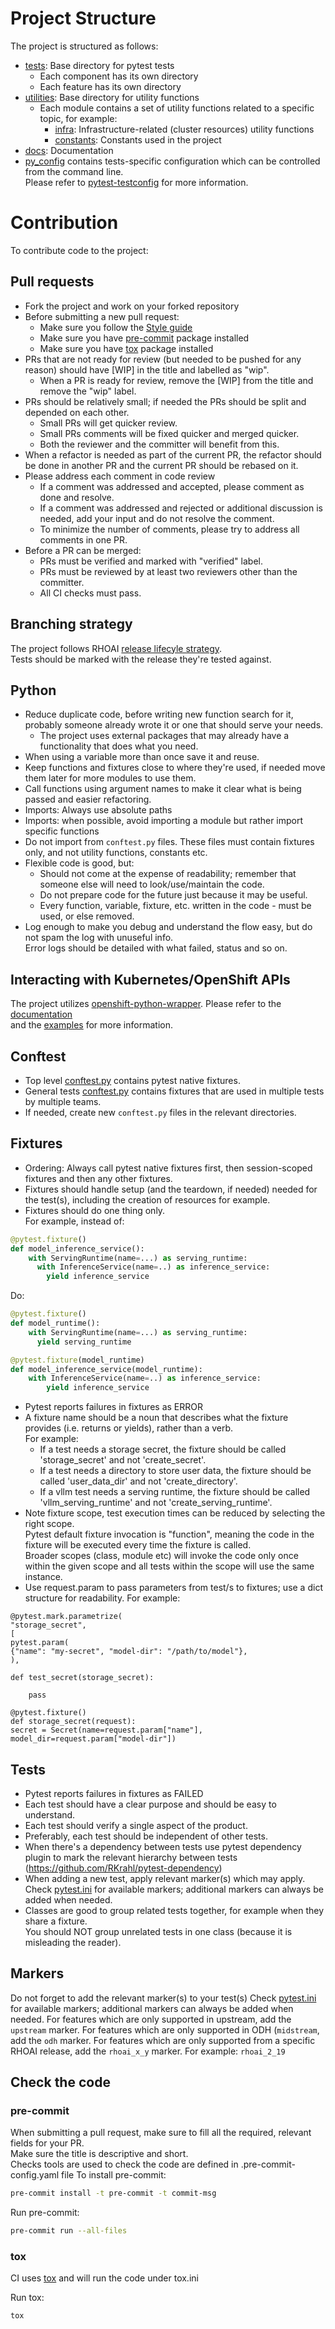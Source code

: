 # Project Structure

The project is structured as follows:
- [tests](../tests): Base directory for pytest tests
  - Each component has its own directory
  - Each feature has its own directory
- [utilities](../utilities): Base directory for utility functions
  - Each module contains a set of utility functions related to a specific topic, for example:  
    - [infra](../utilities/infra.py): Infrastructure-related (cluster resources) utility functions
    - [constants](../utilities/constants.py): Constants used in the project
- [docs](../docs): Documentation
- [py_config](../tests/global_config.py) contains tests-specific configuration which can be controlled from the command line.  
Please refer to [pytest-testconfig](https://github.com/wojole/pytest-testconfig) for more information.


# Contribution
To contribute code to the project:

## Pull requests
- Fork the project and work on your forked repository
- Before submitting a new pull request:
  - Make sure you follow the [Style guide](STYLE_GUIDE.md)
  - Make sure you have [pre-commit](https://pre-commit.com/) package installed
  - Make sure you have [tox](https://tox.readthedocs.io/en/latest/) package installed
- PRs that are not ready for review (but needed to be pushed for any reason) should have [WIP] in the title and labelled as "wip".
  - When a PR is ready for review, remove the [WIP] from the title and remove the "wip" label.
- PRs should be relatively small; if needed the PRs should be split and depended on each other.
  - Small PRs will get quicker review.
  - Small PRs comments will be fixed quicker and merged quicker.
  - Both the reviewer and the committer will benefit from this.
- When a refactor is needed as part of the current PR, the refactor should be done in another PR and the current PR should be rebased on it.
- Please address each comment in code review
  - If a comment was addressed and accepted, please comment as done and resolve.
  - If a comment was addressed and rejected or additional discussion is needed, add your input and do not resolve the comment.  
  - To
  minimize the number of comments, please try to address all comments in one PR.
- Before a PR can be merged:
  - PRs must be verified and marked with "verified" label.
  - PRs must be reviewed by at least two reviewers other than the committer.
  - All CI checks must pass.

## Branching strategy
The project follows RHOAI [release lifecyle strategy](https://access.redhat.com/support/policy/updates/rhoai-sm/lifecycle).  
Tests should be marked with the release they're tested against.


## Python
- Reduce duplicate code, before writing new function search for it, probably someone already wrote it or one that should serve your needs.
  - The project uses external packages that may already have a functionality that does what you need.
- When using a variable more than once save it and reuse.
- Keep functions and fixtures close to where they're used, if needed move them later for more modules to use them.
- Call functions using argument names to make it clear what is being passed and easier refactoring.
- Imports: Always use absolute paths
- Imports: when possible, avoid importing a module but rather import specific functions
- Do not import from `conftest.py` files. These files must contain fixtures only, and not utility functions, constants etc.
- Flexible code is good, but:
  - Should not come at the expense of readability; remember that someone else will need to look/use/maintain the code.
  - Do not prepare code for the future just because it may be useful.
  - Every function, variable, fixture, etc. written in the code - must be used, or else removed.
- Log enough to make you debug and understand the flow easy, but do not spam the log with unuseful info.  
Error logs should be detailed with what failed, status and so on.


## Interacting with Kubernetes/OpenShift APIs
The project utilizes [openshift-python-wrapper](https://github.com/RedHatQE/openshift-python-wrapper).
Please refer to the [documentation](https://github.com/RedHatQE/openshift-python-wrapper/blob/main/README.md)  
and the [examples](https://github.com/RedHatQE/openshift-python-wrapper/tree/main/examples) for more information.


## Conftest
- Top level [conftest.py](../conftest.py) contains pytest native fixtures.
- General tests [conftest.py](../tests/conftest.py) contains fixtures that are used in multiple tests by multiple teams.
- If needed, create new `conftest.py` files in the relevant directories.


## Fixtures
- Ordering: Always call pytest native fixtures first, then session-scoped fixtures and then any other fixtures.
- Fixtures should handle setup (and the teardown, if needed) needed for the test(s), including the creation of resources for example.
- Fixtures should do one thing only.  
For example, instead of:

```python
@pytest.fixture()
def model_inference_service():
    with ServingRuntime(name=...) as serving_runtime:
      with InferenceService(name=..) as inference_service:
        yield inference_service
```

Do:

```python
@pytest.fixture()
def model_runtime():
    with ServingRuntime(name=...) as serving_runtime:
      yield serving_runtime

@pytest.fixture(model_runtime)
def model_inference_service(model_runtime):
    with InferenceService(name=..) as inference_service:
        yield inference_service

```

- Pytest reports failures in fixtures as ERROR
- A fixture name should be a noun that describes what the fixture provides (i.e. returns or yields), rather than a verb.  
For example:  
  - If a test needs a storage secret, the fixture should be called 'storage_secret' and not 'create_secret'.
  - If a test needs a directory to store user data, the fixture should be called 'user_data_dir' and not 'create_directory'.
  - If a vllm test needs a serving runtime, the fixture should be called 'vllm_serving_runtime' and not 'create_serving_runtime'.
- Note fixture scope, test execution times can be reduced by selecting the right scope.  
Pytest default fixture invocation is "function", meaning the code in the fixture will be executed every time the fixture is called.  
Broader scopes (class, module etc) will invoke the code only once within the given scope and all tests within the scope will use the same instance.
- Use request.param to pass parameters from test/s to fixtures; use a dict structure for readability.  For example:

```code
@pytest.mark.parametrize(
"storage_secret",
[
pytest.param(
{"name": "my-secret", "model-dir": "/path/to/model"},
),

def test_secret(storage_secret):

    pass

@pytest.fixture()
def storage_secret(request):
secret = Secret(name=request.param["name"], model_dir=request.param["model-dir"])
```


## Tests
- Pytest reports failures in fixtures as FAILED
- Each test should have a clear purpose and should be easy to understand.
- Each test should verify a single aspect of the product.
- Preferably, each test should be independent of other tests.
- When there's a dependency between tests use pytest dependency plugin to mark the relevant hierarchy between tests (https://github.com/RKrahl/pytest-dependency)
- When adding a new test, apply relevant marker(s) which may apply.  
Check [pytest.ini](../pytest.ini) for available markers; additional markers can always be added when needed.
- Classes are good to group related tests together, for example when they share a fixture.  
You should NOT group unrelated tests in one class (because it is misleading the reader).


## Markers
Do not forget to add the relevant marker(s) to your test(s)
Check [pytest.ini](../pytest.ini) for available markers; additional markers can always be added when needed.
For features which are only supported in upstream, add the `upstream` marker.
For features which are only supported in ODH (`midstream`, add the `odh` marker.
For features which are only supported from a specific RHOAI release, add the `rhoai_x_y` marker.  For example: `rhoai_2_19`

## Check the code
### pre-commit

When submitting a pull request, make sure to fill all the required, relevant fields for your PR.  
Make sure the title is descriptive and short.  
Checks tools are used to check the code are defined in .pre-commit-config.yaml file
To install pre-commit:

```bash
pre-commit install -t pre-commit -t commit-msg
```

Run pre-commit:

```bash
pre-commit run --all-files
```

### tox
CI uses [tox](https://tox.readthedocs.io/en/latest/) and will run the code under tox.ini  

Run tox:

```bash
tox
```
